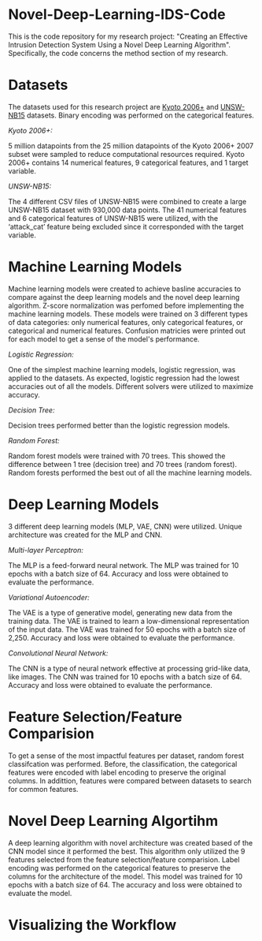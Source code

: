 # Novel-Deep-Learning-IDS-Code
This is the code repository for my research project: "Creating an Effective Intrusion Detection System Using a Novel Deep Learning Algorithm". Specifically, the code concerns the method section of my research.

# Datasets
The datasets used for this research project are [Kyoto 2006+](http://www.takakura.com/Kyoto_data/) and [UNSW-NB15](https://research.unsw.edu.au/projects/unsw-nb15-dataset) datasets. Binary encoding was performed on the categorical features.

<i>Kyoto 2006+:</i>

5 million datapoints from the 25 million datapoints of the Kyoto 2006+ 2007 subset were sampled to reduce computational resources required. Kyoto 2006+ contains 14 numerical features, 9 categorical features, and 1 target variable. 

<i>UNSW-NB15:</i>

The 4 different CSV files of UNSW-NB15 were combined to create a large UNSW-NB15 dataset with 930,000 data points. The 41 numerical features and 6 categorical features of UNSW-NB15 were utilized, with the ‘attack_cat’ feature being excluded since it corresponded with the target variable.

# Machine Learning Models
Machine learning models were created to achieve basline accuracies to compare against the deep learning models and the novel deep learning algorithm. Z-score normalization was perfomed before implementing the machine learning models. These models were trained on 3 different types of data categories: only numerical features, only categorical features, or categorical and numerical features. Confusion matricies were printed out for each model to get a sense of the model's performance.

<i>Logistic Regression:</i>

One of the simplest machine learning models, logistic regression, was applied to the datasets. As expected, logistic regression had the lowest accuracies out of all the models. Different solvers were utilized to maximize accuracy.

<i>Decision Tree:</i>

Decision trees performed better than the logistic regression models. 

<i>Random Forest:</i>

Random forest models were trained with 70 trees. This showed the difference between 1 tree (decision tree) and 70 trees (random forest). Random forests performed the best out of all the machine learning models.

# Deep Learning Models
3 different deep learning models (MLP, VAE, CNN) were utilized. Unique architecture was created for the MLP and CNN.

<i>Multi-layer Perceptron:</i>

The MLP is a feed-forward neural network. The MLP was trained for 10 epochs with a batch size of 64. Accuracy and loss were obtained to evaluate the performance.

<i>Variational Autoencoder:</i>

The VAE is a type of generative model, generating new data from the training data. The VAE is trained to learn a low-dimensional representation of the input data. The VAE was trained for 50 epochs with a batch size of 2,250. Accuracy and loss were obtained to evaluate the performance.

<i>Convolutional Neural Network:</i>

The CNN is a type of neural network effective at processing grid-like data, like images. The CNN was trained for 10 epochs with a batch size of 64. Accuracy and loss were obtained to evaluate the performance.
# Feature Selection/Feature Comparision
To get a sense of the most impactful features per dataset, random forest classifcation was performed. Before, the classification, the categorical features were encoded with label encoding to preserve the original columns. In addittion, features were compared between datasets to search for common features.

# Novel Deep Learning Algortihm

A deep learning algorithm with novel architecture was created based of the CNN model since it performed the best. This algorithm only utilized the 9 features selected from the feature selection/feature comparision. Label encoding was performed on the categorical features to preserve the columns for the architecture of the model. This model was trained for 10 epochs with a batch size of 64. The accuracy and loss were obtained to evaluate the model.

# Visualizing the Workflow
